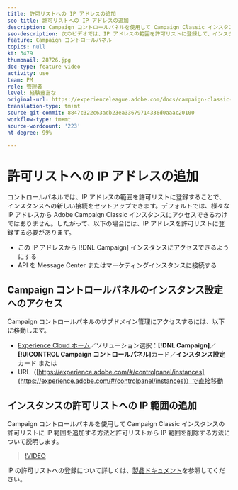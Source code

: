 ```yaml
---
title: 許可リストへの IP アドレスの追加
seo-title: 許可リストへの IP アドレスの追加
description: Campaign コントロールパネルを使用して Campaign Classic インスタンスの許可リストに IP 範囲を追加する方法と許可リストから IP 範囲を削除する方法について説明します。
seo-description: 次のビデオでは、IP アドレスの範囲を許可リストに登録して、インスタンスへの新しい接続をセットアップする方法を説明しています。
feature: Campaign コントロールパネル
topics: null
kt: 3479
thumbnail: 28726.jpg
doc-type: feature video
activity: use
team: PM
role: 管理者
level: 経験豊富な
original-url: https://experienceleague.adobe.com/docs/campaign-classic-learn/tutorials/administrating/control-panel-acc/ip-whitelisting.html,https://experienceleague.adobe.com/docs/campaign-classic-learn/tutorials/administrating/control-panel-acc/ip-allow-listing.html
translation-type: tm+mt
source-git-commit: 8847c322c63adb23ea33679714336d0aaac20100
workflow-type: tm+mt
source-wordcount: '223'
ht-degree: 99%

---
```



# 許可リストへの IP アドレスの追加

コントロールパネルでは、IP アドレスの範囲を許可リストに登録することで、インスタンスへの新しい接続をセットアップできます。デフォルトでは、様々な IP アドレスから Adobe Campaign Classic インスタンスにアクセスできるわけではありません。したがって、以下の場合には、IP アドレスを許可リストに登録する必要があります。

* この IP アドレスから [!DNL Campaign] インスタンスにアクセスできるようにする
* API を Message Center またはマーケティングインスタンスに接続する

## Campaign コントロールパネルのインスタンス設定へのアクセス

Campaign コントロールパネルのサブドメイン管理にアクセスするには、以下に移動します。

* [Experience Cloud ホーム](https://experience.adobe.com/#/home)／ソリューション選択：**[!DNL Campaign]**／**[!UICONTROL Campaign コントロールパネル]**&#x200B;カード／**インスタンス設定**カード
または
* URL（[https://experience.adobe.com/#/controlpanel/instances](https://experience.adobe.com/#/controlpanel/instances)）で直接移動

## インスタンスの許可リストへの IP 範囲の追加

Campaign コントロールパネルを使用して Campaign Classic インスタンスの許可リストに IP 範囲を追加する方法と許可リストから IP 範囲を削除する方法について説明します。

>[!VIDEO](https://video.tv.adobe.com/v/28726?quality=12)

IP の許可リストへの登録について詳しくは、[製品ドキュメント](https://helpx.adobe.com/jp/campaign/kb/control-panel-instance-settings.html)を参照してください。
